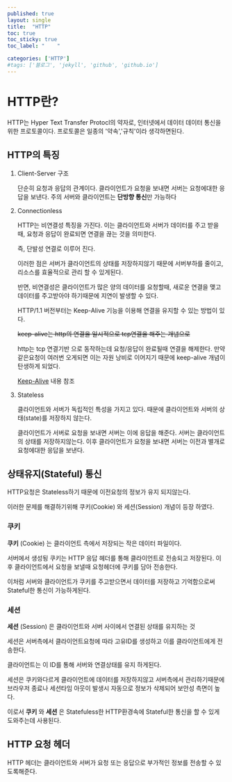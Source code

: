 ```yaml
---
published: true
layout: single
title:  "HTTP"
toc: true
toc_sticky: true
toc_label: "    "

categories: ['HTTP']
#tags: ['블로그', 'jekyll', 'github', 'github.io']
---
```


# HTTP란?
HTTP는 Hyper Text Transfer Protocl의 약자로, 인터넷에서 데이터 데이터 통신을 위한 프로토콜이다.
프로토콜은 일종의 '약속','규칙'이라 생각하면된다. 

## HTTP의 특징
1. Client-Server 구조

    단순히 요청과 응답의 관계이다. 클라이언트가 요청을 보내면 서버는 요청에대한 응답을 보낸다.
    주의 서버와 클라이언트는 **단방향 통신**만 가능하다

2. Connectionless

    HTTP는 비연결성 특징을 가진다.
    이는 클라이언트와 서버가 데이터를 주고 받을 때, 요청과 응답이 완료되면 연결을 끊는 것을 의미한다.
    
    즉, 단발성 연결로 이루어 진다.

    이러한 점은 서버가 클라이언트의 상태를 저장하지않기 때문에 서버부하를 줄이고, 리소스를 효율적으로 관리 할 수 있게된다.

    반면, 비연결성은 클라이언트가 많은 양의 데이터를 요청할때, 새로운 연결을 맺고 데이터를 주고받아야 하기때문에 지연이 발생할 수 있다. 
    
    HTTP/1.1 버전부터는 Keep-Alive 기능을 이용해 연결을 유지할 수 있는 방법이 있다.

    ~~keep-alive는 http의 연결을 일시적으로 tcp연결을 해주는 개념으로~~
    
    http는 tcp 연결기반 으로 동작하는데 요청/응답이 완료될때 연결을 해제한다.
    만약 같은요청이 여러번 오게되면 이는 자원 낭비로 이어지기 때문에 keep-alive 개념이 탄생하게 되었다.

    [Keep-Alive](https://goodgid.github.io/HTTP-Keep-Alive/) 내용 참조

3. Stateless

    클라이언트와 서버가 독립적인 특성을 가지고 있다.
    때문에 클라이언트와 서버의 상태(state)를 저장하지 않는다.
    
    
    클라이언트가 서버로 요청을 보내면 서버는 이에 응답을 해준다. 서버는 클라이언트의 상태를 저장하지않는다. 이후 클라이언트가 요청을 보내면 서버는 이전과 별개로 요청에대한 응답을 보낸다.

## 상태유지(Stateful) 통신

HTTP요청은 Stateless하기 때문에 이전요청의 정보가 유지 되지않는다.

이러한 문제를 해결하기위해 쿠키(Cookie) 와 세션(Session) 개념이 등장 하였다.

### 쿠키

**쿠키** (Cookie) 는 클라이언트 측에서 저장되는 작은 데이터 파일이다. 

서버에서 생성됭 쿠키는 HTTP 응답 헤더를 통해 클라이언트로 전송되고 저장된다. 이후 클라이언트에서 요청을 보낼때 요청헤더에 쿠키를 담아 전송한다.

이처럼 서버와 클라이언트가 쿠키를 주고받으면서 데이터를 저장하고 기억함으로써 Stateful한 통신이 가능하게된다.

### 세션

**세션** (Session) 은 클라이언트와 서버 사이에서 연결된 상태를 유지하는 것

세션은 서버측에서 클라이언트요청에 따라 고유ID를 생성하고 이를 클라이언트에게 전송한다.

클라이언트는 이 ID를 통해 서버와 연결상태를 유지 하게된다.

세션은 쿠키와다르게 클라이언트에 데이터를 저장하지않고 서버측에서 관리하기때문에 브라우저 종료나 세션타임 아웃이 발생시 자동으로 정보가 삭제되어 보안성 측면이 높다.

이로서 **쿠키** 와 **세션** 은 Statefuless한 HTTP환경속에 Stateful한 통신을 할 수 있게 도와주는데 사용된다.
## HTTP 요청 헤더

HTTP 헤더는 클라이언트와 서버가 요청 또는 응답으로 부가적인 정보를 전송할 수 있도록해준다.
    

